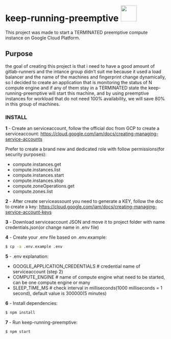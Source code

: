 # keep-running-preemptive <img src="https://avatars2.githubusercontent.com/u/2810941?v=3&s=96" width="50">
This project was made to start a TERMINATED preemptive compute instance on Google Cloud Platform.

## Purpose
the goal of creating this project is that i need to have a good amount of gitlab-runners and the intance group didn’t suit me because it used a load balancer and the name of the machines and fingerprint change dynamically, so I decided to create an application that is monitoring the status of N compute engine and if any of them stay in a TERMINATED state the keep-running-preemptive will start this machine, and by using preemptive instances for workload that do not need 100% availability, we will save 80% in this group of machines.

### INSTALL
**1** - Create an serviceaccount, follow the official doc from GCP to create a serviceaccount:
https://cloud.google.com/iam/docs/creating-managing-service-accounts

Prefer to create a brand new and dedicated role with follow permissions(for security purposes):
 - compute.instances.get
 - compute.instances.list
 - compute.instances.start
 - compute.instances.stop
 - compute.zoneOperations.get
 - compute.zones.list

**2** - After create serviceassount you need to generate a KEY, follow the doc to create a key:
https://cloud.google.com/iam/docs/creating-managing-service-account-keys

**3** - Download serviceaccount JSON and move it to project folder with name credentials.json(or change name in .env file)

**4** - Create your .env file based on .env.example:
```sh
$ cp -a .env.example .env
```

**5** - .env explanation:
 - GOOGLE_APPLICATION_CREDENTIALS # credential name of serviceaccount (step 2)
 - COMPUTE_ENGINE # name of compute engine what need to be started, can be one compute engine or many
 - SLEEP_TIME_MS # check interval in milliseconds(1000 milliseconds = 1 second), default value is 300000(5 minutes)

**6** - Install dependencies: 
```sh
$ npm install
```

**7** - Run keep-running-preemptive:
```sh
$ npm start
```
